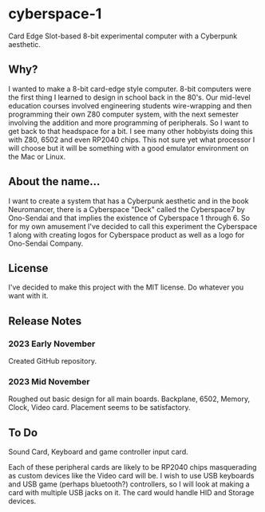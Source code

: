 # cyberspace-1
Card Edge Slot-based 8-bit experimental computer with a Cyberpunk aesthetic.

## Why?
I wanted to make a 8-bit card-edge style computer.  8-bit computers were the first thing I learned to design in school back in the 80's.  Our mid-level education courses involved engineering students wire-wrapping and then programming their own Z80 computer system, with the next semester involving the addition and more programming of peripherals.  So I want to get back to that headspace for a bit.  I see many other hobbyists doing this with Z80, 6502 and even RP2040 chips.  This not sure yet what processor I will choose but it will be something with a good emulator environment on the Mac or Linux.

## About the name...
I want to create a system that has a Cyberpunk aesthetic and in the book Neuromancer, there is a Cyberspace "Deck" called the Cyberspace7 by Ono-Sendai and that implies the existence of Cyberspace 1 through 6.  So for my own amusement I've decided to call this experiment the Cyberspace 1 along with creating logos for Cyberspace product as well as a logo for Ono-Sendai Company.

## License
I've decided to make this project with the MIT license.  Do whatever you want with it.

## Release Notes
### 2023 Early November
Created GitHub repository.

### 2023 Mid November
Roughed out basic design for all main boards.  Backplane, 6502, Memory, Clock, Video card.  Placement seems to be satisfactory.

## To Do
Sound Card, Keyboard and game controller input card.

Each of these peripheral cards are likely to be RP2040 chips masquerading as
custom devices like the Video card will be.  I wish to use USB keyboards and
USB game (perhaps bluetooth?) controllers, so I will look at making a card with multiple USB jacks on it.  The card would handle HID and Storage devices.
